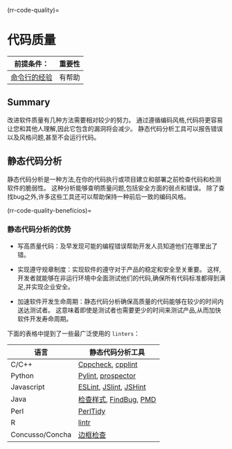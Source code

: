 (rr-code-quality)=
# 代码质量

| 前提条件：                                                               | 重要性 |
| ------------------------------------------------------------------- | --- |
| [命令行的经验](https://programminghistorian.org/en/lessons/intro-to-bash) | 有帮助 |

## Summary

改进软件质量有几种方法需要相对较少的努力。 通过遵循编码风格,代码将更容易让您和其他人理解,因此它包含的漏洞将会减少。 静态代码分析工具可以报告错误以及风格问题,甚至不会运行代码。

## 静态代码分析

静态代码分析是一种方法,在你的代码执行或项目建立和部署之前检查代码和检测软件的脆弱性。 这种分析能够查明质量问题,包括安全方面的弱点和错误。 除了查找bug之外,许多这些工具还可以帮助保持一种前后一致的编码风格。

(rr-code-quality-benefícios)=
### 静态代码分析的优势

- 写高质量代码：及早发现可能的编程错误帮助开发人员知道他们在哪里出了错。

- 实现遵守规章制度：实现软件的遵守对于产品的稳定和安全至关重要。 这样,开发者就能够在非运行环境中全面测试他们的代码,确保所有代码标准都得到满足,并实现企业安全。

- 加速软件开发生命周期：静态代码分析确保高质量的代码能够在较少的时间内送达测试者。 这意味着即使是测试者也需要更少的时间来测试产品,从而加快软件开发寿命周期。

下面的表格中提到了一些最广泛使用的 `linters`：

| 语言              | 静态代码分析工具                                                                                                              |
| --------------- | --------------------------------------------------------------------------------------------------------------------- |
| C/C++           | [Cppcheck](http://cppcheck.sourceforge.net/), [cpplint](https://github.com/cpplintcpplint)                            |
| Python          | [Pylint](https://pypi.org/project/pylint/), [prospector](https://prospector.readthedocs.io)                           |
| Javascript      | [ESLint](https://eslint.org/), [JSlint](https://jslint.com/), [JSHint](https://jshint.com/)                           |
| Java            | [检查样式](https://checkstyle.sourceforge.io/), [FindBug](http://findbugs.sourceforge.net), [PMD](https://pmd.github.io/) |
| Perl            | [PerlTidy](https://metacpan.org/pod/perltidy)                                                                         |
| R               | [lintr](https://github.com/jimhester/lintr)                                                                           |
| Concusso/Concha | [边框检查](https://www.shellcheck.net)                                                                                    |

